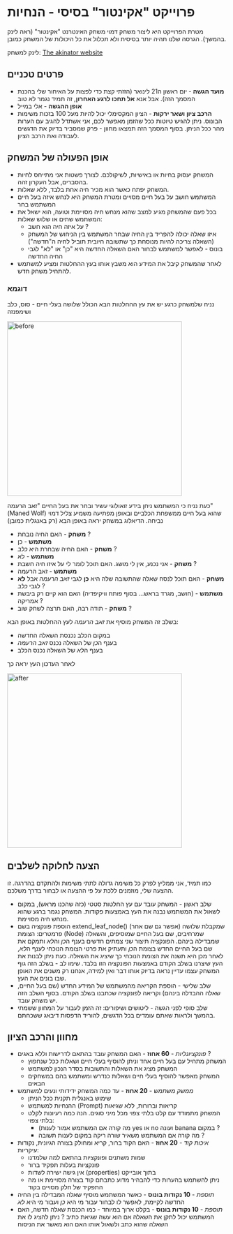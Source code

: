 # פרוייקט "אקינטור" בסיסי - הנחיות 
מטרת הפרוייקט היא ליצור משחק דמוי משחק האינטרנט "אקינטור" (ראה לינק בהמשך). הגרסה שלנו תהיה יותר בסיסית ולא תכלול את כל היכולות של המשחק כמובן.

לינק למשחק:
[The akinator website](https://en.akinator.com/)

## פרטים טכניים
- **מועד הגשה** - יום ראשון ה21 לינואר (הזזתי קצת כדי לפצות על האיחור שלי בהכנת המסמך הזה). אבל אנא **אל תחכו לרגע האחרון**, זה תמיד נגמר לא טוב
- **אופן ההגשה** - אלי במייל
- **הרכב ציון ושאר ירקות** - הציון המקסימלי יכול להיות מעל 100 בזכות משימות הבונוס. ניתן להגיש טיוטות ככל שהזמן מאפשר לכם, אני אשתדל להגיב עם הערות מהר ככל הניתן. בסוף המסמך הזה תמצאו מחוון - פרק שמסביר בדיוק את הדגשים לעבודה ואת הרכב הציון. 

## אופן הפעולה של המשחק
- המשחק יעסוק בחיות או באישיות, לשיקולכם. לצורך פשטות אני מתייחס לחיות בהסברים, אבל העקרון זהה.
- המשחק יפתח כאשר הוא מכיר חיה אחת בלבד, ללא שאלות.
- המשתמש חושב על בעל חיים מסויים ומטרת המשחק היא לנחש איזה בעל חיים המשתמש בחר
- בכל פעם שהמשחק מגיע למצב שהוא מנחש חיה מסויימת וטועה, הוא ישאל את המשתמש שתים או שלוש שאלות:
  - על איזה חיה הוא חשב ?
  - איזו שאלה יכולה להפריד בין החיה שבחר המשתמש בין הניחוש של המשחק (השאלה צריכה להיות מנוסחת כך שתשובה חיובית תוביל לחיה ה"חדשה")
  - בונוס - לאפשר למשתמש לבחור האם השאלה החדשה היא "כן" או "לא" לגבי החיה החדשה
- לאחר שהמשחק קיבל את המידע הוא משבץ אותו בעץ ההחלטות ומציע למשתמש להתחיל משחק חדש.

### דוגמא
נניח שלמשחק כרגע יש את עץ ההחלטות הבא הכולל שלושה בעלי חיים - סוס, כלב ושימפנזה

<img src="https://github.com/weiss-gal/data_science_project/assets/8408299/21201efd-dc11-4d6b-b9db-03f6149ebce0" alt="before" title="before" width="400"/>


כעת נניח כי המשתמש ניחן בידע זואולוגי עשיר ובחר את בעל החיים "זאב הרעמה" (Maned Wolf) שהוא בעל חיים ממשפחת הכלביים ובאופן מפתיעה משמיע צליל דמוי נביחה. הדיאלוג במשחק יראה באופן הבא (רק באנגלית כמובן)

 - **משחק** - האם החיה נובחת ?
 - **משתמש** - כן
 - **משחק** - האם החיה שבחרת היא *כלב* ?
 - **משתמש** - לא
 - **משחק** - אני נכנע, אין לי מושג. האם תוכל לומר לי על איזו חיה חשבת ?
 - **משתמש** - זאב הרעמה
 - **משחק** - האם תוכל לנסח שאלה שהתשובה שלה היא **כן** לגבי *זאב הרעמה* אבל **לא** לגבי *כלב* ?
 - **משתמש** - (חושב, מגרד בראש... בסוף פותח וויקיפדיה) האם הוא קיים רק ביבשת אמריקה ?
 - **משחק** - תודה רבה, האם תרצה לשחק שוב ? 

בשלב זה המשחק מוסיף את *זאב הרעמה* לעץ ההחלטות באופן הבא:
- במקום הכלב נכנסת השאלה החדשה
- בענף ה*כן* של השאלה נכנס *זאב הרעמה*
- בענף ה*לא* של השאלה נכנס הכלב

לאחר העדכון העץ יראה כך

<img src="https://github.com/weiss-gal/data_science_project/assets/8408299/0e71046a-b0b1-454e-adae-448c4113b402" alt="after" title="after" width="400"/>

## הצעה לחלוקה לשלבים
כמו תמיד, אני ממליץ לפרק כל משימה גדולה לתתי משימות ולהתקדם בהדרגה. זו ההצעה שלי, מוזמנים ללכת על פי ההצעה או לבחור בדרך משלכם.
- שלב ראשון - המשחק עובד עם עץ החלטות סטטי (כזה שהכנו מראש), במקום לשאול את המשתמש נבנה את העץ באמצעות פקודות. המשחק נגמר ברגע שהוא מנחש חיה מסויימת.
- הוספת פונקציה בשם extend_leaf_node() (אפשר גם שם אחר) שמקבלת שלושה פרמטרים: הצומת (Node) שמרחיבים, שם בעל החיים שמוסיפים, והשאלה שמבדילה בינהם. הפונקציה תיצור שני צמתים חדשים בענף ה*כן* וה*לא* ותמקם את שם בעל החיים החדש בצומת ה*כן* ותעתיק את פרטי הצומת הנוכחי לענף ה*לא*, לאחר מכן היא תשנה את הצומת הנוכחי כך שיציג את השאלה. כעת ניתן לבנות את העץ שיצרנו בשלב הקודם באמצעות הפונקציה הזו בלבד. שימו לב - בשלב הזה גוף המשחק עצמו עדיין נראה בדיוק אותו דבר ואין למידה, אנחנו רק משנים את האופן שבו בונים את העץ.
- שלב שלישי - הוספת הקריאה מהמשתמש של המידע החדש (שם בעל החיים, שאלה ההבדלה בינהם) וקריאה לפונקציה שכתבנו בשלב הקודם. בסוף השלב הזה יש משחק עובד.
- שלב סופי לפני הגשה - ליטושים ושיפורים: זה הזמן לעבור על המחוון ששמתי בהמשך ולראות שאתם עומדים בכל הדגשים, להוריד הדפסות דיבאג ששכחתם. 
   
## מחוון והרכב הציון

- *פונקציונליות* - **60 אחוז** - האם המשחק עובד בהתאם לדרישות וללא באגים ?
  - המשחק מתחיל עם בעל חיים אחד וניתן להוסיף בעלי חיים ושאלות ככל שנחפוץ
  - המשחק מציג את השאלות והתשובות בסדר הנכון למשתמש
  - המשחק מאפשר להוסיף בעלי חיים ושאלות כנדרש ומשתמש בהם במשחקים הבאים
- *ממשק משתמש* - **20 אחוז** - עד כמה המשחק ידידותי ונעים למשתמש
  - שימוש באנגלית תקנית ככל הניתן
  - ההנחיות למשתמש (Prompt) קריאות וברורות, ללא שגיאות
  - המשחק מתמודד עם קלט בלתי צפוי מכל מיני סוגים. הנה כמה רעיונות לקלט בלתי צפוי:
    - (מה קורה אם המשתמש אמור לענות yes או no ועונה banana במקום ?
    - מה קורה אם המשתמש משאיר שורה ריקה במקום לענות תשובה ?
- *איכות קוד* - **20 אחוז** - האם הקוד ברור, קריא ומחולק בצורה הגיונית, נקודות עיקריות:
  - שמות משתנים ופונקציות בהתאם למה שלמדנו
  - פונקציות בעלות תפקיד ברור
  - אין גישה ישירה לשדות (properties) בתוך אובייקט
  - ניתן להשתמש בהערות כדי להבהיר מדוע כתבתם קוד בצורה מסויימת או מה התפקיד של חלק מסויים בקוד
- *תוספת* - **10 נקודות בונוס** - כאשר המשתמש מוסיף שאלה המבדילה בין החיה החדשה לקיימת, לאפשר לו לבחור עבור מי היא *כן* ועבור מי היא *לא*
- *תוספת* - **10 נקודות בונוס** - בקלט ארוך במיוחד - כמו הכנסת שאלה חדשה, האם המשתמש יכול לתקן את השאלה אם הוא עשה שגיאת כתיב ? ניתן להציג לו את השאלה שהוא כתב ולשאול אותו האם הוא מאשר את הניסוח
  
  
  
